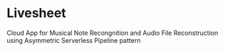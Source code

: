 # Livesheet
Cloud App for Musical Note Recongnition and Audio File Reconstruction using Asymmetric Serverless Pipeline pattern
